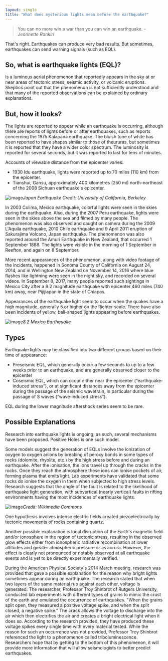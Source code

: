 ```yaml
---
layout: single
title: "What does mysterious lights mean before the earthquake?"
---
```

> You can no more win a war than you can win an earthquake.
> *- Jeannette Rankin*

That's right. Earthquakes can produce very bad results. But sometimes, earthquakes can send warning signals (such as EQL).

So, what is earthquake lights (EQL)?
-
is a luminous aerial phenomenon that reportedly appears in the sky at or near areas of tectonic stress, seismic activity, or volcanic eruptions. Skeptics point out that the phenomenon is not sufficiently understood and that many of the reported observations can be explained by ordinary explanations.

But, how it looks?
-
The lights are reported to appear while an earthquake is occurring, although there are reports of lights before or after earthquakes, such as reports concerning the 1975 Kalapana earthquake. The bluish tone of white has been reported to have shapes similar to those of theururas, but sometimes it is reported that they have a wider color spectrum. The luminosity is reported for several seconds, but it was reported to last for tens of minutes.

Accounts of viewable distance from the epicenter varies:
- 1930 Idu earthquake, lights were reported up to 70 miles (110 km) from the epicenter.
- Tianshui, Gansu, approximately 400 kilometres (250 mi) north-northeast of the 2008 Sichuan earthquake's epicenter.

![image](http://ichef.bbci.co.uk/wwfeatures/wm/live/624_351/images/live/p0/33/j9/p033j9fw.jpg)*Japan Earthquake Credit: University of California, Berkeley*

<script async src="//pagead2.googlesyndication.com/pagead/js/adsbygoogle.js"></script>
<ins class="adsbygoogle"
     style="display:block; text-align:center;"
     data-ad-layout="in-article"
     data-ad-format="fluid"
     data-ad-client="ca-pub-7868661326160958"
     data-ad-slot="3072558811"></ins>
<script>
     (adsbygoogle = window.adsbygoogle || []).push({});
</script>


In 2003 Colima, Mexico earthquake, colorful lights were seen in the skies during the earthquake. Also, during the 2007 Peru earthquake, lights were seen in the skies above the sea and filmed by many people. The phenomenon was also observed and caught on camera during the 2009 L'Aquila earthquake, 2010 Chile earthquake and 9 April 2011 eruption of Sakurajima Volcano, Japan earthquake. The phenomenon was also reported around the Amuri Earthquake in New Zealand, that occurred 1 September 1888. The lights were visible in the morning of 1 September in Reefton, and again on 8 September.

More recent appearances of the phenomenon, along with video footage of the incidents, happened in Sonoma County of California on August 24, 2014, and in Wellington New Zealand on November 14, 2016 where blue flashes like lightning were seen in the night sky, and recorded on several videos. In September 8, 2017, many people reported such sightings in Mexico City after a 8.2 magnitude earthquake with epicenter 460 miles (740 km) away, near Pijijiapan in the state of Chiapas.

Appearances of the earthquake light seem to occur when the quakes have a high magnitude, generally 5 or higher on the Richter scale. There have also been incidents of yellow, ball-shaped lights appearing before earthquakes.

![image](https://thumbor.forbes.com/thumbor/1280x868/https%3A%2F%2Fblogs-images.forbes.com%2Ftrevornace%2Ffiles%2F2017%2F09%2Fearthquake-light-1200x751.jpg)*8.2 Mexico Earthquake*

Types
-
Earthquake lights may be classified into two different groups based on their time of appearance:
- Preseismic EQL, which generally occur a few seconds to up to a few weeks prior to an earthquake, and are generally observed closer to the epicenter
- Coseismic EQL, which can occur either near the epicenter (“earthquake‐induced stress”), or at significant distances away from the epicenter during the passage of the seismic wavetrain, in particular during the passage of S waves (“wave‐induced stress”).

EQL during the lower magnitude aftershock series seem to be rare.

<script async src="//pagead2.googlesyndication.com/pagead/js/adsbygoogle.js"></script>
<ins class="adsbygoogle"
     style="display:block; text-align:center;"
     data-ad-layout="in-article"
     data-ad-format="fluid"
     data-ad-client="ca-pub-7868661326160958"
     data-ad-slot="3072558811"></ins>
<script>
     (adsbygoogle = window.adsbygoogle || []).push({});
</script>


Possible Explanations
-
Research into earthquake lights is ongoing; as such, several mechanisms have been proposed. Positive Holes is one such model.

Some models suggest the generation of EQLs involve the ionization of oxygen to oxygen anions by breaking of peroxy bonds in some types of rocks (dolomite, rhyolite, etc.) by the high stress before and during an earthquake. After the ionisation, the ions travel up through the cracks in the rocks. Once they reach the atmosphere these ions can ionise pockets of air, forming plasma that emits light. Lab experiments have validated that some rocks do ionise the oxygen in them when subjected to high stress levels. Research suggests that the angle of the fault is related to the likelihood of earthquake light generation, with subvertical (nearly vertical) faults in rifting environments having the most incidences of earthquake lights.

![image](https://upload.wikimedia.org/wikipedia/commons/9/9f/How_EQL_form.gif)*Credit: Wikimedia Commons*

One hypothesis involves intense electric fields created piezoelectrically by tectonic movements of rocks containing quartz.

Another possible explanation is local disruption of the Earth's magnetic field and/or ionosphere in the region of tectonic stress, resulting in the observed glow effects either from ionospheric radiative recombination at lower altitudes and greater atmospheric pressure or as aurora. However, the effect is clearly not pronounced or notably observed at all earthquake events and is yet to be directly experimentally verified.

<script async src="//pagead2.googlesyndication.com/pagead/js/adsbygoogle.js"></script>
<ins class="adsbygoogle"
     style="display:block; text-align:center;"
     data-ad-layout="in-article"
     data-ad-format="fluid"
     data-ad-client="ca-pub-7868661326160958"
     data-ad-slot="3072558811"></ins>
<script>
     (adsbygoogle = window.adsbygoogle || []).push({});
</script>


During the American Physical Society's 2014 March meeting, research was provided that gave a possible explanation for the reason why bright lights sometimes appear during an earthquake. The research stated that when two layers of the same material rub against each other, voltage is generated. The researcher, Professor Troy Shinbrot of Rutgers University, conducted lab experiments with different types of grains to mimic the crust of the earth and emulated the occurrence of earthquakes. "When the grains split open, they measured a positive voltage spike, and when the split closed, a negative spike." The crack allows the voltage to discharge into the air which then electrifies the air and creates a bright electrical light when it does so. According to the research provided, they have produced these voltage spikes every single time with every material tested. While the reason for such an occurrence was not provided, Professor Troy Shinbrot referenced the light to a phenomenon called triboluminescence. Researchers hope that by getting to the bottom of this phenomenon, it will provide more information that will allow seismologists to better predict earthquakes.

